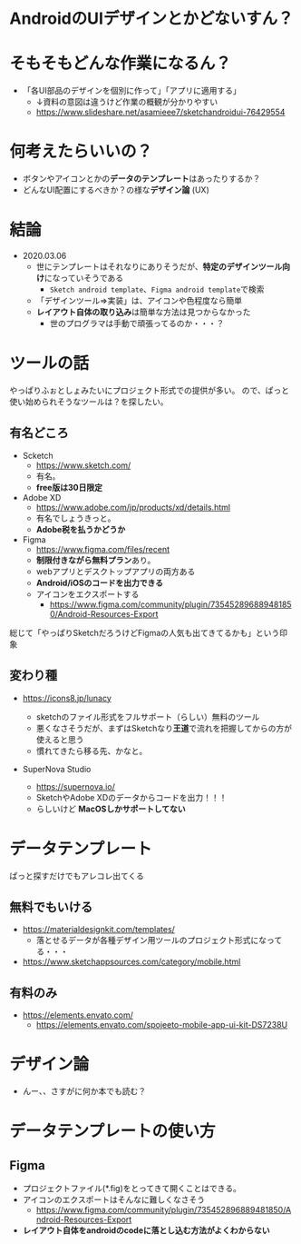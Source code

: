 # AndroidのUIデザインとかどないすん？

# そもそもどんな作業になるん？

* 「各UI部品のデザインを個別に作って」「アプリに適用する」
   * ↓資料の意図は違うけど作業の概観が分かりやすい
   * https://www.slideshare.net/asamieee7/sketchandroidui-76429554

# 何考えたらいいの？

* ボタンやアイコンとかの**データのテンプレート**はあったりするか？
* どんなUI配置にするべきか？の様な**デザイン論** (UX)

# 結論

* 2020.03.06
   * 世にテンプレートはそれなりにありそうだが、**特定のデザインツール向け**になっていそうである
      * `Sketch android template`、`Figma android template`で検索
   * 「デザインツール⇒実装」は、アイコンや色程度なら簡単
   * **レイアウト自体の取り込み**は簡単な方法は見つからなかった
      * 世のプログラマは手動で頑張ってるのか・・・？

# ツールの話

やっぱりふぉとしょみたいにプロジェクト形式での提供が多い。
ので、ぱっと使い始められそうなツールは？を探したい。

## 有名どころ

* Scketch
   * https://www.sketch.com/
   * 有名。
   * **free版は30日限定**
* Adobe XD
   * https://www.adobe.com/jp/products/xd/details.html
   * 有名でしょうきっと。
   * **Adobe税を払うかどうか**
* Figma
   * https://www.figma.com/files/recent
   * **制限付きながら無料プラン**あり。
   * webアプリとデスクトップアプリの両方ある
   * **Android/iOSのコードを出力できる**
   * アイコンをエクスポートする
      * https://www.figma.com/community/plugin/735452896889481850/Android-Resources-Export

総じて「やっぱりSketchだろうけどFigmaの人気も出てきてるかも」という印象


## 変わり種

* https://icons8.jp/lunacy
   * sketchのファイル形式をフルサポート（らしい）無料のツール
   * 悪くなさそうだが、まずはSketchなり**王道**で流れを把握してからの方が使えると思う
   * 慣れてきたら移る先、かなと。

* SuperNova Studio
   * https://supernova.io/
   * SketchやAdobe XDのデータからコードを出力！！！
   * らしいけど **MacOSしかサポートしてない**

# データテンプレート

ぱっと探すだけでもアレコレ出てくる

## 無料でもいける

* https://materialdesignkit.com/templates/
   * 落とせるデータが各種デザイン用ツールのプロジェクト形式になってる・・・
* https://www.sketchappsources.com/category/mobile.html

## 有料のみ

* https://elements.envato.com/
   * https://elements.envato.com/spojeeto-mobile-app-ui-kit-DS7238U

# デザイン論

* んー、、さすがに何か本でも読む？

# データテンプレートの使い方

## Figma

* プロジェクトファイル(\*.fig)をとってきて開くことはできる。
* アイコンのエクスポートはそんなに難しくなさそう
   * https://www.figma.com/community/plugin/735452896889481850/Android-Resources-Export
* **レイアウト自体をandroidのcodeに落とし込む方法がよくわからない**

